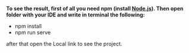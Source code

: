 **To see the result, first of all you need npm (install [Node.js](https://nodejs.org/en/)). Then open folder with your IDE and write in terminal the following:**

- npm install
- npm run serve

after that open the Local link to see the project.
